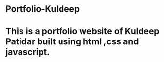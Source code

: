 # Portfolio-Kuldeep

# This is a portfolio website of Kuldeep Patidar built using html ,css and javascript.
